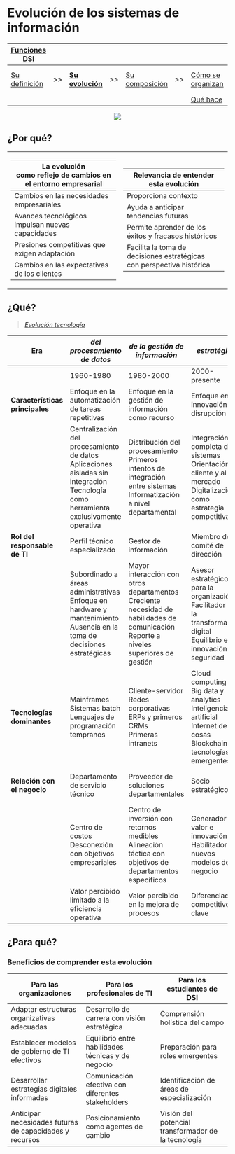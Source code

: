 # Evolución de los sistemas de información

<div align=center>

<sub>

|[Funciones DSI](README.md)|||||||||
|-|-|-|-|-|-|-|-|-|
|[Su definición](definicion.md)|>>|**[Su evolución](evolucion.md)**|>>|[Su composición](componentes.md)|>>|[Cómo se organizan](organizacion.md)|>>|[Qué actividades abarca](actividades.md)
|||||||[Qué hace](elDirector.md)

</sub>

</div>

<div align=center>

![](/images/Arg-Linea-de-tiempo-cuatro-decadas-2.avif)

</div>

## ¿Por qué?

<div align=center>

<table>
<tr>
<td>

|La evolución<br>como reflejo de cambios en el entorno empresarial|
|-|
|Cambios en las necesidades empresariales|
|Avances tecnológicos impulsan nuevas capacidades|
|Presiones competitivas que exigen adaptación|
|Cambios en las expectativas de los clientes|

</td>
<td>

|Relevancia de entender esta evolución|
|-|
|Proporciona contexto|
|Ayuda a anticipar tendencias futuras|
|Permite aprender de los éxitos y fracasos históricos|
|Facilita la toma de decisiones estratégicas<br>con perspectiva histórica|

</td>
</tr>
</table>

</div>

## ¿Qué?

> [*Evolución tecnología*](evolucionTecnologia.md)

|**Era**|*del procesamiento de datos*|*de la gestión de información*|*estratégica*|*Tendencias emergentes*
|-|-|-|-|-
||1960-1980|1980-2000|2000-presente|2020 en adelante
|**Características<br>principales**|Enfoque en la automatización de tareas repetitivas|Enfoque en la gestión de información como recurso|Enfoque en la innovación y disrupción
||Centralización del procesamiento de datos<br>Aplicaciones aisladas sin integración<br>Tecnología como herramienta exclusivamente operativa|Distribución del procesamiento<br>Primeros intentos de integración entre sistemas<br>Informatización a nivel departamental|Integración completa de sistemas<br>Orientación al cliente y al mercado<br>Digitalización como estrategia competitiva|Organizaciones basadas en datos<br>Hiperautomatización e IA avanzada<br>Modelos de negocio completamente digitales<br>Sostenibilidad tecnológica
|**Rol del<br>responsable<br>de TI**|Perfil técnico especializado|Gestor de información|Miembro del comité de dirección|Múltiples roles especializados (CIO, CDO, CISO)
||Subordinado a áreas administrativas<br>Enfoque en hardware y mantenimiento<br>Ausencia en la toma de decisiones estratégicas|Mayor interacción con otros departamentos<br>Creciente necesidad de habilidades de comunicación<br>Reporte a niveles superiores de gestión|Asesor estratégico para la organización<br>Facilitador de la transformación digital<br>Equilibrio entre innovación y seguridad|Enfoque en ética y gobernanza de datos<br>Liderazgo en transformación organizacional<br>Gestión de ecosistemas tecnológicos complejos
|**Tecnologías<br>dominantes**|Mainframes<br>Sistemas batch<br>Lenguajes de programación tempranos|Cliente-servidor<br>Redes corporativas<br>ERPs y primeros CRMs<br>Primeras intranets|Cloud computing<br>Big data y analytics<br>Inteligencia artificial<br>Internet de las cosas<br>Blockchain y tecnologías emergentes|IA generativa<br>Metaverso y espacios virtuales<br>Computación cuántica<br>Tecnologías sostenibles
|**Relación con<br>el negocio**|Departamento de servicio técnico|Proveedor de soluciones departamentales|Socio estratégico|Negocio y tecnología completamente integrados|
||Centro de costos<br>Desconexión con objetivos empresariales|Centro de inversión con retornos medibles<br>Alineación táctica con objetivos de departamentos específicos|Generador de valor e innovación<br>Habilitador de nuevos modelos de negocio|Democratización de las decisiones tecnológicas<br>Cultura digital transversal<br>TI como motor principal de innovación
||Valor percibido limitado a la eficiencia operativa|Valor percibido en la mejora de procesos|Diferenciador competitivo clave||

## ¿Para qué?

### Beneficios de comprender esta evolución

<div align=center>

|Para las organizaciones|Para los profesionales de TI|Para los estudiantes de DSI|
|-|-|-|
|Adaptar estructuras organizativas adecuadas|Desarrollo de carrera con visión estratégica|Comprensión holística del campo|
|Establecer modelos de gobierno de TI efectivos|Equilibrio entre habilidades técnicas y de negocio|Preparación para roles emergentes|
|Desarrollar estrategias digitales informadas|Comunicación efectiva con diferentes stakeholders|Identificación de áreas de especialización|
|Anticipar necesidades futuras de capacidades y recursos|Posicionamiento como agentes de cambio|Visión del potencial transformador de la tecnología|

</div>
